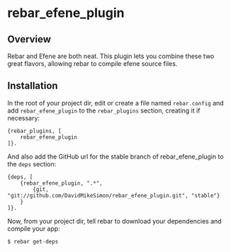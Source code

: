 # rebar_efene_plugin

## Overview

Rebar and Efene are both neat. This plugin lets you combine these two great
flavors, allowing rebar to compile efene source files.

## Installation

In the root of your project dir, edit or create a file named `rebar.config`
and add `rebar_efene_plugin` to the `rebar_plugins` section, creating it if
necessary:

    {rebar_plugins, [
        rebar_efene_plugin
    ]}.

And also add the GitHub url for the stable branch of rebar_efene_plugin to
the `deps` section:

    {deps, [
        {rebar_efene_plugin, ".*",
            {git, "git://github.com/DavidMikeSimon/rebar_efene_plugin.git", "stable"}
        }
    ]}.

Now, from your project dir, tell rebar to download your dependencies and compile
your app:

    $ rebar get-deps
